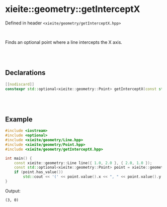 # xieite::geometry::getInterceptX
Defined in header `<xieite/geometry/getInterceptX.hpp>`

<br/>

Finds an optional point where a line intercepts the X axis.

<br/><br/>

## Declarations
```cpp
[[nodiscard]]
constexpr std::optional<xieite::geometry::Point> getInterceptX(const std::derived_from<xieite::geometry::LineLike> auto& lineLike) noexcept;
```

<br/><br/>

## Example
```cpp
#include <iostream>
#include <optional>
#include <xieite/geometry/Line.hpp>
#include <xieite/geometry/Point.hpp>
#include <xieite/geometry/getInterceptX.hpp>

int main() {
	const xieite::geometry::Line line({ 1.0, 2.0 }, { 2.0, 1.0 });
	const std::optional<xieite::geometry::Point> point = xieite::geometry::getInterceptX(line);
	if (point.has_value())
		std::cout << '(' << point.value().x << ", " << point.value().y << ")\n";
}
```
Output:
```
(3, 0)
```
